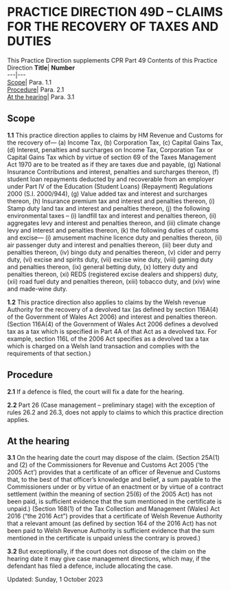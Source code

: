 # PRACTICE DIRECTION 49D – CLAIMS FOR THE RECOVERY OF TAXES AND DUTIES
This Practice Direction supplements CPR Part 49
Contents of this Practice Direction
**Title**| **Number**  
---|---  
[Scope](https://www.justice.gov.uk/courts/procedure-rules/civil/rules/part49/practice-direction-49d-claims-for-the-recovery-of-taxes-and-duties#1)| Para. 1.1  
[Procedure](https://www.justice.gov.uk/courts/procedure-rules/civil/rules/part49/practice-direction-49d-claims-for-the-recovery-of-taxes-and-duties#2)| Para. 2.1  
[At the hearing](https://www.justice.gov.uk/courts/procedure-rules/civil/rules/part49/practice-direction-49d-claims-for-the-recovery-of-taxes-and-duties#3)| Para. 3.1  
## Scope

**1.1** This practice direction applies to claims by HM Revenue and Customs for the recovery of—
(a) Income Tax,
(b) Corporation Tax,
(c) Capital Gains Tax,
(d) Interest, penalties and surcharges on Income Tax, Corporation Tax or Capital Gains Tax which by virtue of section 69 of the Taxes Management Act 1970 are to be treated as if they are taxes due and payable,
(g) National Insurance Contributions and interest, penalties and surcharges thereon,
(f) student loan repayments deducted by and recoverable from an employer under Part IV of the Education (Student Loans) (Repayment) Regulations 2000 (S.I. 2000/944),
(g) Value added tax and interest and surcharges thereon,
(h) Insurance premium tax and interest and penalties thereon,
(i) Stamp duty land tax and interest and penalties thereon,
(j) the following environmental taxes –
(i) landfill tax and interest and penalties thereon,
(ii) aggregates levy and interest and penalties thereon, and
(iii) climate change levy and interest and penalties thereon,
(k) the following duties of customs and excise—
(i) amusement machine licence duty and penalties thereon,
(ii) air passenger duty and interest and penalties thereon,
(iii) beer duty and penalties thereon,
(iv) bingo duty and penalties thereon,
(v) cider and perry duty,
(vi) excise and spirits duty,
(vii) excise wine duty,
(viii) gaming duty and penalties thereon,
(ix) general betting duty,
(x) lottery duty and penalties thereon,
(xi) REDS (registered excise dealers and shippers) duty,
(xii) road fuel duty and penalties thereon,
(xiii) tobacco duty, and
(xiv) wine and made-wine duty.

**1.2** This practice direction also applies to claims by the Welsh revenue Authority for the recovery of a devolved tax (as defined by section 116A(4) of the Government of Wales Act 2006) and interest and penalties thereon.
(Section 116A(4) of the Government of Wales Act 2006 defines a devolved tax as a tax which is specified in Part 4A of that Act as a devolved tax. For example, section 116L of the 2006 Act specifies as a devolved tax a tax which is charged on a Welsh land transaction and complies with the requirements of that section.)
## Procedure

**2.1** If a defence is filed, the court will fix a date for the hearing.

**2.2** Part 26 (Case management – preliminary stage) with the exception of rules 26.2 and 26.3, does not apply to claims to which this practice direction applies.
## At the hearing

**3.1** On the hearing date the court may dispose of the claim.
(Section 25A(1) and (2) of the Commissioners for Revenue and Customs Act 2005 (‘the 2005 Act’) provides that a certificate of an officer of Revenue and Customs that, to the best of that officer’s knowledge and belief, a sum payable to the Commissioners under or by virtue of an enactment or by virtue of a contract settlement (within the meaning of section 25(6) of the 2005 Act) has not been paid, is sufficient evidence that the sum mentioned in the certificate is unpaid.)
(Section 168(1) of the Tax Collection and Management (Wales) Act 2016 (“the 2016 Act”) provides that a certificate of Welsh Revenue Authority that a relevant amount (as defined by section 164 of the 2016 Act) has not been paid to Welsh Revenue Authority is sufficient evidence that the sum mentioned in the certificate is unpaid unless the contrary is proved.)

**3.2** But exceptionally, if the court does not dispose of the claim on the hearing date it may give case management directions, which may, if the defendant has filed a defence, include allocating the case.

Updated: Sunday, 1 October 2023


